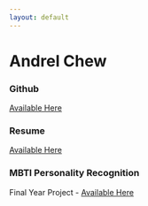 ```yaml
---
layout: default
---
```


# Andrel Chew
### Github
[Available Here](https://github.com/ackw)

### Resume
[Available Here](https://ackw.github.io/resume/resume.pdf)

### MBTI Personality Recognition
Final Year Project -
[Available Here](https://share.streamlit.io/ackw/mbti-prediction-tool/main/app.py)